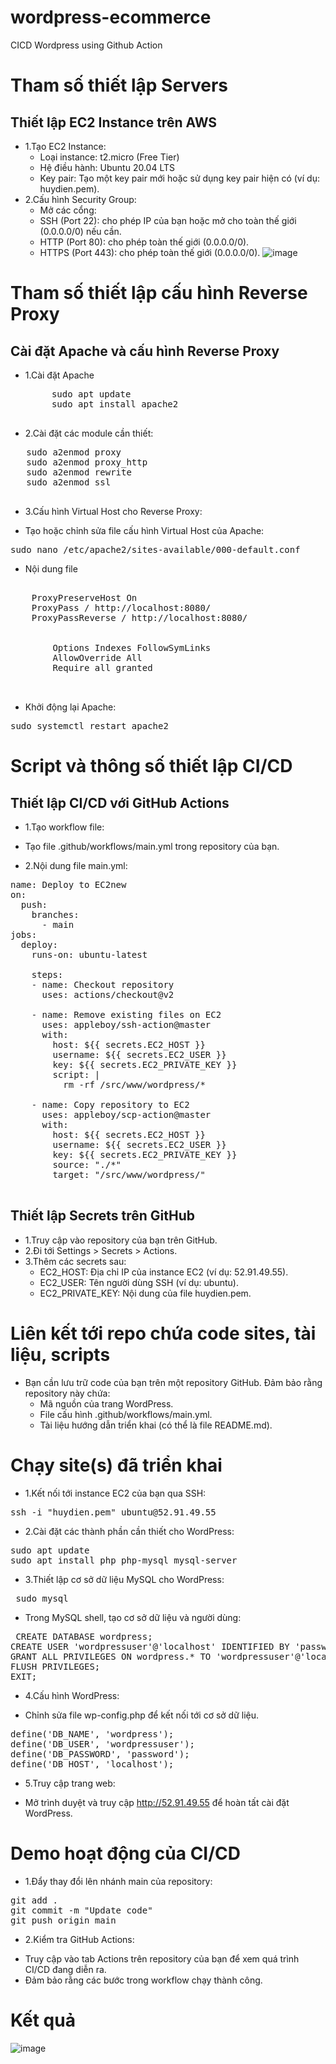 # wordpress-ecommerce
CICD Wordpress using Github Action

# Tham số thiết lập Servers
## Thiết lập EC2 Instance trên AWS
* 1.Tạo EC2 Instance:
    - Loại instance: t2.micro (Free Tier)
    - Hệ điều hành: Ubuntu 20.04 LTS
    - Key pair: Tạo một key pair mới hoặc sử dụng key pair hiện có (ví dụ: huydien.pem).
* 2.Cấu hình Security Group:
    - Mở các cổng:
    - SSH (Port 22): cho phép IP của bạn hoặc mở cho toàn thế giới (0.0.0.0/0) nếu cần.
    - HTTP (Port 80): cho phép toàn thế giới (0.0.0.0/0).
    - HTTPS (Port 443): cho phép toàn thế giới (0.0.0.0/0).
![image](https://github.com/idiotman-2212/wordpress-ecommerce/assets/82036270/f2082de1-8947-48b8-9cfe-512d4f287093)

# Tham số thiết lập cấu hình Reverse Proxy
## Cài đặt Apache và cấu hình Reverse Proxy
* 1.Cài đặt Apache
     <pre>
       sudo apt update
       sudo apt install apache2
     </pre>
* 2.Cài đặt các module cần thiết:
 <pre>
   sudo a2enmod proxy
   sudo a2enmod proxy_http
   sudo a2enmod rewrite
   sudo a2enmod ssl
 </pre>
* 3.Cấu hình Virtual Host cho Reverse Proxy:
- Tạo hoặc chỉnh sửa file cấu hình Virtual Host của Apache:
<pre>sudo nano /etc/apache2/sites-available/000-default.conf</pre>
- Nội dung file
<pre><VirtualHost *:80>
    ProxyPreserveHost On
    ProxyPass / http://localhost:8080/
    ProxyPassReverse / http://localhost:8080/

    <Directory /src/www/wordpress>
        Options Indexes FollowSymLinks
        AllowOverride All
        Require all granted
    </Directory>
</VirtualHost>
</pre>
- Khởi động lại Apache:
<pre>sudo systemctl restart apache2</pre>

# Script và thông số thiết lập CI/CD
## Thiết lập CI/CD với GitHub Actions
* 1.Tạo workflow file:
- Tạo file .github/workflows/main.yml trong repository của bạn.
* 2.Nội dung file main.yml:
<pre>
name: Deploy to EC2new
on:
  push:
    branches:
      - main
jobs:
  deploy:
    runs-on: ubuntu-latest

    steps:
    - name: Checkout repository
      uses: actions/checkout@v2

    - name: Remove existing files on EC2
      uses: appleboy/ssh-action@master
      with:
        host: ${{ secrets.EC2_HOST }}
        username: ${{ secrets.EC2_USER }}
        key: ${{ secrets.EC2_PRIVATE_KEY }}
        script: |
          rm -rf /src/www/wordpress/*

    - name: Copy repository to EC2
      uses: appleboy/scp-action@master
      with:
        host: ${{ secrets.EC2_HOST }}
        username: ${{ secrets.EC2_USER }}
        key: ${{ secrets.EC2_PRIVATE_KEY }}
        source: "./*"
        target: "/src/www/wordpress/"

</pre>
## Thiết lập Secrets trên GitHub
* 1.Truy cập vào repository của bạn trên GitHub.
* 2.Đi tới Settings > Secrets > Actions.
* 3.Thêm các secrets sau:
     - EC2_HOST: Địa chỉ IP của instance EC2 (ví dụ: 52.91.49.55).
     - EC2_USER: Tên người dùng SSH (ví dụ: ubuntu).
     - EC2_PRIVATE_KEY: Nội dung của file huydien.pem.

# Liên kết tới repo chứa code sites, tài liệu, scripts
* Bạn cần lưu trữ code của bạn trên một repository GitHub. Đảm bảo rằng repository này chứa:
  - Mã nguồn của trang WordPress.
  - File cấu hình .github/workflows/main.yml.
  - Tài liệu hướng dẫn triển khai (có thể là file README.md).

# Chạy site(s) đã triển khai
* 1.Kết nối tới instance EC2 của bạn qua SSH:
<pre>ssh -i "huydien.pem" ubuntu@52.91.49.55</pre>
* 2.Cài đặt các thành phần cần thiết cho WordPress:
<pre>
sudo apt update
sudo apt install php php-mysql mysql-server
</pre>
* 3.Thiết lập cơ sở dữ liệu MySQL cho WordPress:
<pre> sudo mysql
</pre>
- Trong MySQL shell, tạo cơ sở dữ liệu và người dùng:
<pre> CREATE DATABASE wordpress;
CREATE USER 'wordpressuser'@'localhost' IDENTIFIED BY 'password';
GRANT ALL PRIVILEGES ON wordpress.* TO 'wordpressuser'@'localhost';
FLUSH PRIVILEGES;
EXIT;
</pre>
* 4.Cấu hình WordPress:
- Chỉnh sửa file wp-config.php để kết nối tới cơ sở dữ liệu.
<pre>
define('DB_NAME', 'wordpress');
define('DB_USER', 'wordpressuser');
define('DB_PASSWORD', 'password');
define('DB_HOST', 'localhost');
</pre>
* 5.Truy cập trang web:
- Mở trình duyệt và truy cập http://52.91.49.55 để hoàn tất cài đặt WordPress.

# Demo hoạt động của CI/CD
* 1.Đẩy thay đổi lên nhánh main của repository:
<pre>
git add .
git commit -m "Update code"
git push origin main
</pre>
* 2.Kiểm tra GitHub Actions:
- Truy cập vào tab Actions trên repository của bạn để xem quá trình CI/CD đang diễn ra.
- Đảm bảo rằng các bước trong workflow chạy thành công.

# Kết quả
![image](https://github.com/idiotman-2212/wordpress-ecommerce/assets/82036270/d3e6bd0e-6316-43b9-b20a-3a6fdb02e5d1)
